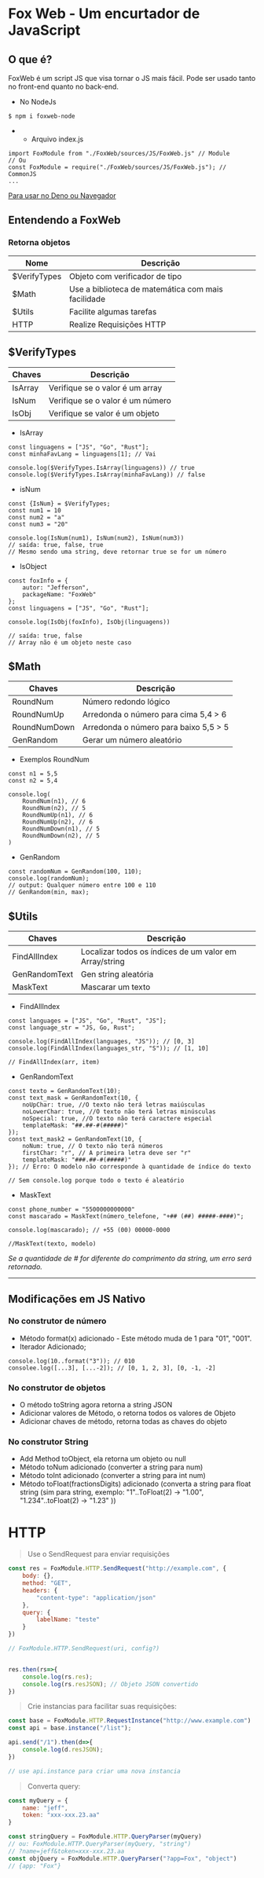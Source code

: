 # Fox Web - Um encurtador de JavaScript

## O que é?

FoxWeb é um script JS que visa tornar o JS mais fácil. Pode ser usado tanto no front-end quanto no back-end.

- No NodeJs
```
$ npm i foxweb-node
```


* * Arquivo index.js
```
import FoxModule from "./FoxWeb/sources/JS/FoxWeb.js" // Module 
// Ou
const FoxModule = require("./FoxWeb/sources/JS/FoxWeb.js"); // CommonJS
...
```

<a href="https://github.com/jefferson-developer-it/FoxWeb">
Para usar no Deno ou Navegador
</a>

## Entendendo a FoxWeb

### Retorna objetos

| Nome | Descrição |
|------|-------------|
|$VerifyTypes|Objeto com verificador de tipo|
|$Math|Use a biblioteca de matemática com mais facilidade|
|$Utils|Facilite algumas tarefas|
|HTTP|Realize Requisições HTTP|

## $VerifyTypes


| Chaves | Descrição |
|------|----------------|
|IsArray|Verifique se o valor é um array|
|IsNum|Verifique se o valor é um número|
|IsObj|Verifique se valor é um objeto|

* IsArray

```
const linguagens = ["JS", "Go", "Rust"];
const minhaFavLang = linguagens[1]; // Vai

console.log($VerifyTypes.IsArray(linguagens)) // true
console.log($VerifyTypes.IsArray(minhaFavLang)) // false
```

* isNum

```
const {IsNum} = $VerifyTypes;
const num1 = 10
const num2 = "a"
const num3 = "20"

console.log(IsNum(num1), IsNum(num2), IsNum(num3))
// saída: true, false, true
// Mesmo sendo uma string, deve retornar true se for um número
```

* IsObject
```
const foxInfo = {
    autor: "Jefferson",
    packageName: "FoxWeb"
};
const linguagens = ["JS", "Go", "Rust"];
 
console.log(IsObj(foxInfo), IsObj(linguagens))

// saída: true, false
// Array não é um objeto neste caso
```

## $Math


| Chaves | Descrição |
|------|----------------|
|RoundNum|Número redondo lógico|
|RoundNumUp|Arredonda o número para cima 5,4 > 6|
|RoundNumDown|Arredonda o número para baixo 5,5 > 5|
|GenRandom|Gerar um número aleatório|

* Exemplos RoundNum
```
const n1 = 5,5
const n2 = 5,4

console.log(
    RoundNum(n1), // 6
    RoundNum(n2), // 5
    RoundNumUp(n1), // 6
    RoundNumUp(n2), // 6
    RoundNumDown(n1), // 5
    RoundNumDown(n2), // 5
)
```

* GenRandom
```
const randomNum = GenRandom(100, 110);
console.log(randomNum);
// output: Qualquer número entre 100 e 110
// GenRandom(min, max);
```

## $Utils

| Chaves | Descrição |
|------|----------------|
|FindAllIndex|Localizar todos os índices de um valor em Array/string|
|GenRandomText|Gen string aleatória|
|MaskText|Mascarar um texto|

* FindAllIndex
```
const languages = ["JS", "Go", "Rust", "JS"];
const language_str = "JS, Go, Rust";

console.log(FindAllIndex(languages, "JS")); // [0, 3]
console.log(FindAllIndex(languages_str, "S")); // [1, 10]

// FindAllIndex(arr, item)
```

* GenRandomText
```
const texto = GenRandomText(10);
const text_mask = GenRandomText(10, {
    noUpChar: true, //O texto não terá letras maiúsculas
    noLowerChar: true, //O texto não terá letras minúsculas
    noSpecial: true, //O texto não terá caractere especial
    templateMask: "##.##-#(#####)"
});
const text_mask2 = GenRandomText(10, {
    noNum: true, // O texto não terá números
    firstChar: "r", // A primeira letra deve ser "r"
    templateMask: "###.##-#(#####)"
}); // Erro: O modelo não corresponde à quantidade de índice do texto

// Sem console.log porque todo o texto é aleatório
```

* MaskText

```
const phone_number = "5500000000000"
const mascarado = MaskText(número_telefone, "+## (##) #####-####)";

console.log(mascarado); // +55 (00) 00000-0000

//MaskText(texto, modelo)
```
*Se a quantidade de # for diferente do comprimento da string, um erro será retornado.*
___
## Modificações em JS Nativo

### No construtor de número
- Método format(x) adicionado - Este método muda de 1 para "01", "001".
- Iterador Adicionado;
```
console.log(10..format("3")); // 010
consolee.log([...3], [...-2]); // [0, 1, 2, 3], [0, -1, -2]
```
### No construtor de objetos
- O método toString agora retorna a string JSON
- Adicionar valores de Método, o retorna todos os valores de Objeto
- Adicionar chaves de método, retorna todas as chaves do objeto
### No construtor String
- Add Method toObject, ela retorna um objeto ou null
- Método toNum adicionado (converter a string para num)
- Método toInt adicionado (converter a string para int num)
- Método toFloat(fractionsDigits) adicionado (converta a string para float string (sim para string, exemplo: "1"..ToFloat(2) -> "1.00", "1.234"..toFloat(2) -> "1.23" ))

# HTTP
> Use o SendRequest para enviar requisições
```js
const res = FoxModule.HTTP.SendRequest("http://example.com", {
    body: {},
    method: "GET",
    headers: {
        "content-type": "application/json"
    },
    query: {
        labelName: "teste"
    }
})

// FoxModule.HTTP.SendRequest(uri, config?)


res.then(rs=>{
    console.log(rs.res);
    console.log(rs.resJSON); // Objeto JSON convertido
})
```

> Crie instancias para facilitar suas requisições:
```js
const base = FoxModule.HTTP.RequestInstance("http://www.example.com")
const api = base.instance("/list");

api.send("/1").then(d=>{
    console.log(d.resJSON);
})

// use api.instance para criar uma nova instancia
```
> Converta query:
```js
const myQuery = {
    name: "jeff",
    token: "xxx-xxx.23.aa"
}

const stringQuery = FoxModule.HTTP.QueryParser(myQuery)
// ou: FoxModule.HTTP.QueryParser(myQuery, "string")
// ?name=jeff&token=xxx-xxx.23.aa
const objQuery = FoxModule.HTTP.QueryParser("?app=Fox", "object")
// {app: "Fox"}
```